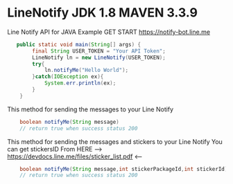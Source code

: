 # LineNotify JDK 1.8 MAVEN 3.3.9
Line Notify API for JAVA Example
GET START
https://notify-bot.line.me

```java
   public static void main(String[] args) {
        final String USER_TOKEN = "Your API Token";
        LineNotify ln = new LineNotify(USER_TOKEN);
        try{
            ln.notifyMe("Hello World");
        }catch(IOException ex){
            System.err.println(ex);
        }
    }     
```

This method for sending the messages to your Line Notify
```java
    boolean notifyMe(String message)
    // return true when success status 200
```
This method for sending the messages and stickers to your Line Notify
You can get stickersID From HERE --> https://devdocs.line.me/files/sticker_list.pdf <--
```java
    boolean notifyMe(String message,int stickerPackageId,int stickerId)
    // return true when success status 200
```
